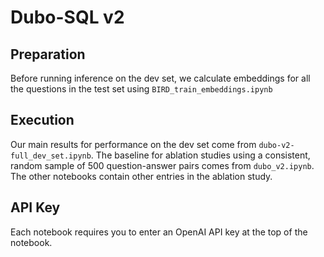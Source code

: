 # Dubo-SQL v2

## Preparation

Before running inference on the dev set, we calculate embeddings for all the questions in the test set using `BIRD_train_embeddings.ipynb`

## Execution

Our main results for performance on the dev set come from `dubo-v2-full_dev_set.ipynb`. The baseline for ablation studies using a consistent, random sample of 500 question-answer pairs comes from `dubo_v2.ipynb`. The other notebooks contain other entries in the ablation study.

## API Key

Each notebook requires you to enter an OpenAI API key at the top of the notebook.